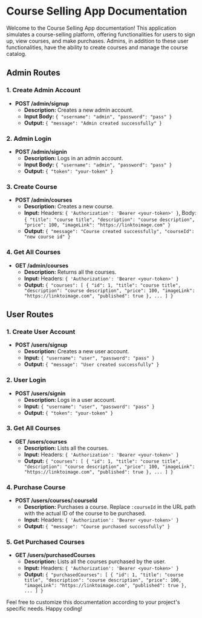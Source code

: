 # Course Selling App Documentation

Welcome to the Course Selling App documentation! This application simulates a course-selling platform, offering functionalities for users to sign up, view courses, and make purchases. Admins, in addition to these user functionalities, have the ability to create courses and manage the course catalog.

## Admin Routes

### 1. Create Admin Account

- **POST /admin/signup**
  - **Description:** Creates a new admin account.
  - **Input Body:** `{ "username": "admin", "password": "pass" }`
  - **Output:** `{ "message": "Admin created successfully" }`

### 2. Admin Login

- **POST /admin/signin**
  - **Description:** Logs in an admin account.
  - **Input Body:** `{ "username": "admin", "password": "pass" }`
  - **Output:** `{ "token": "your-token" }`

### 3. Create Course

- **POST /admin/courses**
  - **Description:** Creates a new course.
  - **Input:** Headers: `{ 'Authorization': 'Bearer <your-token>' }`, Body: `{ "title": "course title", "description": "course description", "price": 100, "imageLink": "https://linktoimage.com" }`
  - **Output:** `{ "message": "Course created successfully", "courseId": "new course id" }`

### 4. Get All Courses

- **GET /admin/courses**
  - **Description:** Returns all the courses.
  - **Input:** Headers: `{ 'Authorization': 'Bearer <your-token>' }`
  - **Output:** `{ "courses": [ { "id": 1, "title": "course title", "description": "course description", "price": 100, "imageLink": "https://linktoimage.com", "published": true }, ... ] }`

## User Routes

### 1. Create User Account

- **POST /users/signup**
  - **Description:** Creates a new user account.
  - **Input:** `{ "username": "user", "password": "pass" }`
  - **Output:** `{ "message": "User created successfully" }`

### 2. User Login

- **POST /users/signin**
  - **Description:** Logs in a user account.
  - **Input:** `{ "username": "user", "password": "pass" }`
  - **Output:** `{ "token": "your-token" }`

### 3. Get All Courses

- **GET /users/courses**
  - **Description:** Lists all the courses.
  - **Input:** Headers: `{ 'Authorization': 'Bearer <your-token>' }`
  - **Output:** `{ "courses": [ { "id": 1, "title": "course title", "description": "course description", "price": 100, "imageLink": "https://linktoimage.com", "published": true }, ... ] }`

### 4. Purchase Course

- **POST /users/courses/:courseId**
  - **Description:** Purchases a course. Replace `:courseId` in the URL path with the actual ID of the course to be purchased.
  - **Input:** Headers: `{ 'Authorization': 'Bearer <your-token>' }`
  - **Output:** `{ "message": "Course purchased successfully" }`

### 5. Get Purchased Courses

- **GET /users/purchasedCourses**
  - **Description:** Lists all the courses purchased by the user.
  - **Input:** Headers: `{ 'Authorization': 'Bearer <your-token>' }`
  - **Output:** `{ "purchasedCourses": [ { "id": 1, "title": "course title", "description": "course description", "price": 100, "imageLink": "https://linktoimage.com", "published": true }, ... ] }`

Feel free to customize this documentation according to your project's specific needs. Happy coding!